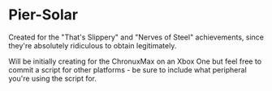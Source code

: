 # Pier-Solar

Created for the "That's Slippery" and "Nerves of Steel" achievements, since they're absolutely ridiculous to obtain legitimately.

Will be initially creating for the ChronuxMax on an Xbox One but feel free to commit a script for other platforms - be sure to include what peripheral you're using the script for.
